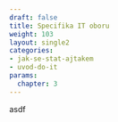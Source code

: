 ```yaml
---
draft: false
title: Specifika IT oboru
weight: 103
layout: single2
categories: 
- jak-se-stat-ajtakem
- uvod-do-it
params:
  chapter: 3
---
```


asdf